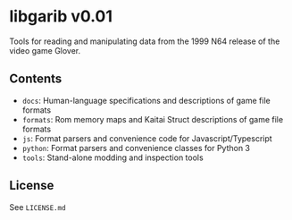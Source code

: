 # libgarib v0.01

Tools for reading and manipulating data from the 1999 N64 release of the video game Glover.

## Contents

- `docs`: Human-language specifications and descriptions of game file formats
- `formats`: Rom memory maps and Kaitai Struct descriptions of game file formats
- `js`: Format parsers and convenience code for Javascript/Typescript
- `python`: Format parsers and convenience classes for Python 3
- `tools`: Stand-alone modding and inspection tools

## License

See `LICENSE.md`